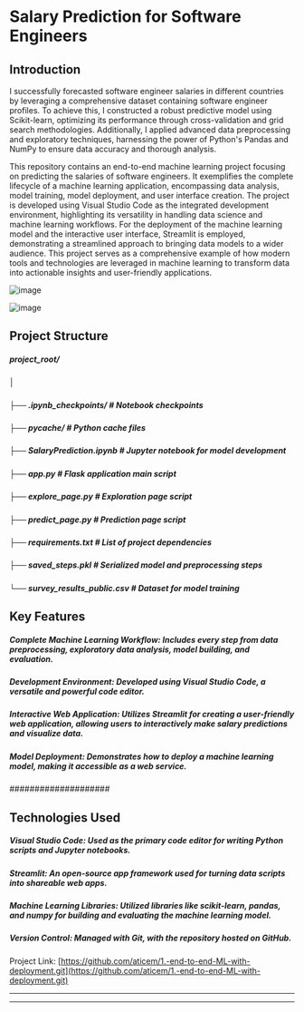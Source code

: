 # Salary Prediction for Software Engineers

## Introduction

I successfully forecasted software engineer salaries in different countries by leveraging a comprehensive dataset containing software engineer profiles. To achieve this, I constructed a robust predictive model using Scikit-learn, optimizing its performance through cross-validation and grid search methodologies. Additionally, I applied advanced data preprocessing and exploratory techniques, harnessing the power of Python's Pandas and NumPy to ensure data accuracy and thorough analysis.

This repository contains an end-to-end machine learning project focusing on predicting the salaries of software engineers. It exemplifies the complete lifecycle of a machine learning application, encompassing data analysis, model training, model deployment, and user interface creation. The project is developed using Visual Studio Code as the integrated development environment, highlighting its versatility in handling data science and machine learning workflows. For the deployment of the machine learning model and the interactive user interface, Streamlit is employed, demonstrating a streamlined approach to bringing data models to a wider audience. This project serves as a comprehensive example of how modern tools and technologies are leveraged in machine learning to transform data into actionable insights and user-friendly applications.

![image](https://github.com/aticem/1.-end-to-end-ML-with-deployment/assets/65057931/0dace6d0-6ba9-4ed4-a5fd-fc26f5dc4f50)

![image](https://github.com/aticem/1.-end-to-end-ML-with-deployment/assets/65057931/b282cb88-aedc-4f3d-9282-028d297e1478)



## Project Structure

##### project_root/
##### │
##### ├── .ipynb_checkpoints/ # Notebook checkpoints
##### ├── pycache/ # Python cache files
##### ├── SalaryPrediction.ipynb # Jupyter notebook for model development
##### ├── app.py # Flask application main script
##### ├── explore_page.py # Exploration page script
##### ├── predict_page.py # Prediction page script
##### ├── requirements.txt # List of project dependencies
##### ├── saved_steps.pkl # Serialized model and preprocessing steps
##### └── survey_results_public.csv # Dataset for model training



## Key Features
##### Complete Machine Learning Workflow: Includes every step from data preprocessing, exploratory data analysis, model building, and evaluation.
##### Development Environment: Developed using Visual Studio Code, a versatile and powerful code editor.
##### Interactive Web Application: Utilizes Streamlit for creating a user-friendly web application, allowing users to interactively make salary predictions and visualize data.
##### Model Deployment: Demonstrates how to deploy a machine learning model, making it accessible as a web service.

####################

## Technologies Used
##### Visual Studio Code: Used as the primary code editor for writing Python scripts and Jupyter notebooks.
##### Streamlit: An open-source app framework used for turning data scripts into shareable web apps.
##### Machine Learning Libraries: Utilized libraries like scikit-learn, pandas, and numpy for building and evaluating the machine learning model.
##### Version Control: Managed with Git, with the repository hosted on GitHub.

Project Link: [https://github.com/aticem/1.-end-to-end-ML-with-deployment.git](https://github.com/aticem/1.-end-to-end-ML-with-deployment.git)

---

---




